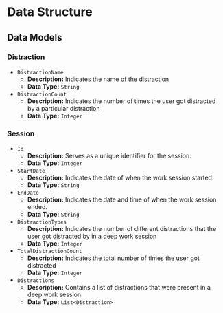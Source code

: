 # Data Structure

## Data Models

### Distraction

- `DistractionName`
  - **Description:** Indicates the name of the distraction
  - **Data Type:** `String`
- `DistractionCount`
  - **Description:** Indicates the number of times the user got distracted by a particular distraction
  - **Data Type:** `Integer`

### Session

- `Id`
  - **Description:** Serves as a unique identifier for the session.
  - **Data Type:** `Integer`
- `StartDate`
  - **Description:** Indicates the date of when the work session started.
  - **Data Type:** `String`
- `EndDate`
  - **Description:** Indicates the date and time of when the work session ended.
  - **Data Type:** `String`
- `DistractionTypes`
  - **Description:** Indicates the number of different distractions that the user got distracted by in a deep work session
  - **Data Type:** `Integer`
- `TotalDistractionCount`
  - **Description:** Indicates the total number of times the user got distracted
  - **Data Type:** `Integer`
- `Distractions`
  - **Description:** Contains a list of distractions that were present in a deep work session
  - **Data Type:** `List<Distraction>`
